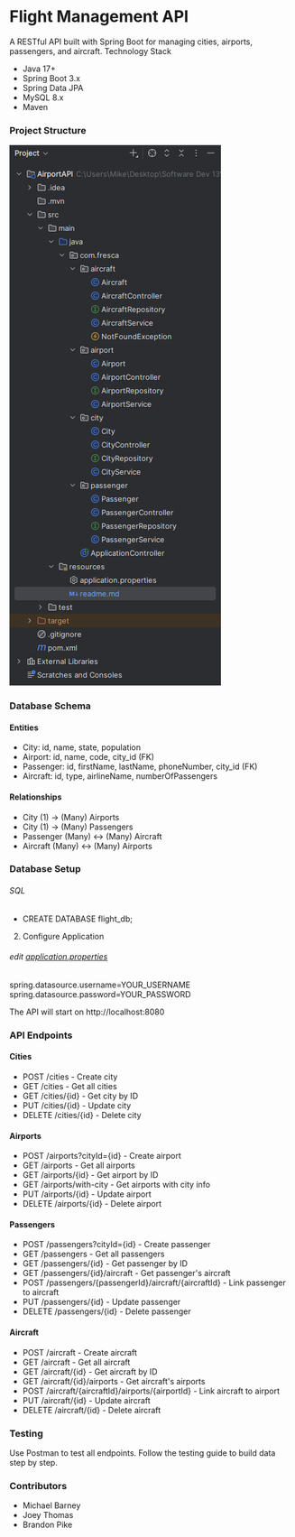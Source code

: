 # Flight Management API

A RESTful API built with Spring Boot for managing cities, airports, passengers, and aircraft.
Technology Stack

- Java 17+
- Spring Boot 3.x
- Spring Data JPA
- MySQL 8.x
- Maven

### Project Structure
![img.png](ProjectStructure.png)

### Database Schema

#### Entities
- City: id, name, state, population
- Airport: id, name, code, city_id (FK)
- Passenger: id, firstName, lastName, phoneNumber, city_id (FK)
- Aircraft: id, type, airlineName, numberOfPassengers

#### Relationships
- City (1) → (Many) Airports
- City (1) → (Many) Passengers
- Passenger (Many) ↔ (Many) Aircraft
- Aircraft (Many) ↔ (Many) Airports

### Database Setup

###### SQL
* CREATE DATABASE flight_db;


2. Configure Application

###### edit [application.properties](application.properties)
spring.datasource.username=YOUR_USERNAME
spring.datasource.password=YOUR_PASSWORD

The API will start on http://localhost:8080

### API Endpoints
#### Cities

- POST /cities - Create city
- GET /cities - Get all cities
- GET /cities/{id} - Get city by ID
- PUT /cities/{id} - Update city
- DELETE /cities/{id} - Delete city

#### Airports

- POST /airports?cityId={id} - Create airport
- GET /airports - Get all airports
- GET /airports/{id} - Get airport by ID
- GET /airports/with-city - Get airports with city info
- PUT /airports/{id} - Update airport
- DELETE /airports/{id} - Delete airport

#### Passengers

- POST /passengers?cityId={id} - Create passenger
- GET /passengers - Get all passengers
- GET /passengers/{id} - Get passenger by ID
- GET /passengers/{id}/aircraft - Get passenger's aircraft
- POST /passengers/{passengerId}/aircraft/{aircraftId} - Link passenger to aircraft
- PUT /passengers/{id} - Update passenger
- DELETE /passengers/{id} - Delete passenger

#### Aircraft

- POST /aircraft - Create aircraft
- GET /aircraft - Get all aircraft
- GET /aircraft/{id} - Get aircraft by ID
- GET /aircraft/{id}/airports - Get aircraft's airports
- POST /aircraft/{aircraftId}/airports/{airportId} - Link aircraft to airport
- PUT /aircraft/{id} - Update aircraft
- DELETE /aircraft/{id} - Delete aircraft

### Testing

Use Postman to test all endpoints. Follow the testing guide to build data step by step.

### Contributors

- Michael Barney
- Joey Thomas
- Brandon Pike